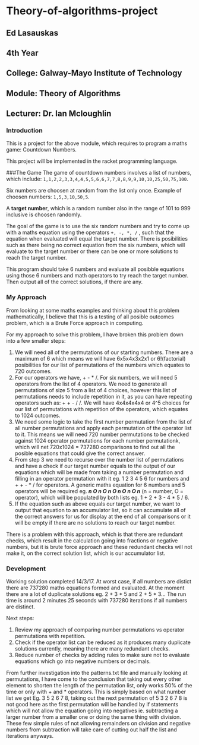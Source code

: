 # Theory-of-algorithms-project

## Ed Lasauskas
## 4th Year
## College: Galway-Mayo Institute of Technology
## Module: Theory of Algorithms
## Lecturer: Dr. Ian Mcloughlin

### Introduction
This is a project for the above module, which requires to program a maths game: Countdown Numbers.

This project will be implemented in the racket programming language.

###The Game
The game of countdown numbers involves a list of numbers, which include: `1,1,2,2,3,3,4,4,5,5,6,6,7,7,8,8,9,9,10,10,25,50,75,100`. 

Six numbers are choosen at random from the list only once. Example of choosen numbers: `1,5,3,10,50,5`.

A **target number**, which is a random number also in the range of 101 to 999 inclusive is choosen randomly.

The goal of the game is to use the six random numbers and try to come up with a maths equation using the operators `+, -, *, /` , such that the equation when evaluated will equal the target number. There is posibilities such as there being no correct equation from the six numbers, which will evaluate to the target number or there can be one or more solutions to reach the target number.

This program should take 6 numbers and evaluate all posibble equations using those 6 numbers and math operators to try reach the target number. Then output all of the correct solutions, if there are any.

### My Approach
From looking at some maths examples and thinking about this problem mathematically, I believe that this is a testing of all posible outcomes problem, which is a Brute Force approach in computing.

For my approach to solve this problem, I have broken this problem down into a few smaller steps:

1. We will need all of the permutations of our starting numbers. There are a maximum of 6 which means we will have 6x5x4x3x2x1 or 6!(factorial) posibilities for our list of permutations of the numbers which equates to 720 outcomes.
2. For our operators we have, + - * /. For six numbers, we will need 5 operators from the list of 4 operators. We need to generate all permutations of size 5 from a list of 4 choices, however this list of permutations needs to include repetition in it, as you can have repeating operators such as: + + - / /. We will have 4x4x4x4x4 or 4^5 choices for our list of permutations with repetition of the operators, which equates to 1024 outcomes.
3. We need some logic to take the first number permutation from the list of all number permutations and apply each permutation of the operator list to it. This means we will need 720 number permutations to be checked against 1024 operator permutations for each number permutationk, which will net 720x1024 = 737280 comparisons to find out all the posible equations that could give the correct answer.
4. From step 3 we need to recurse over the number list of permutations and have a check if our target number equals to the output of our equations which will be made from taking a number permutation and filling in an operator permutation with it eg. 1 2 3 4 5 6 for numbers and + + - * / for operators. A generic maths equation for 6 numbers and 5 operators will be required eg. ***n O n O n O n O n O n*** (n = number, O = operator), which will be populated by both lists eg. 1 + 2 + 3 - 4 * 5 / 6.
5. If the equation such as above equals our target number, we want to output that equation to an accumulator list, so it can accumulate all of the correct answers for us for display at the end of all comparisons or it will be empty if there are no solutions to reach our target number.

There is a problem with this approach, which is that there are redundant checks, which result in the calculation going into fractions or negative numbers, but it is brute force approach and these redundant checks will not make it, on the correct solution list, which is our accumulator list.

### Development
Working solution completed 14/3/17. At worst case, if all numbers are distict there are 737280 maths equations formed and evaluated.
At the moment there are a lot of duplicate solutions eg. 2 + 3 * 5 and 2 + 5 * 3...
The run time is around 2 minutes 25 seconds with 737280 iterations if all numbers are distinct.

Next steps:
1. Review my approach of comparing number permutations vs operator permutations with repetition.
2. Check if the operator list can be reduced as it produces many duplicate solutions currently, meaning there are many redundant checks.
3. Reduce number of checks by adding rules to make sure not to evaluate equations which go into negative numbers or decimals.

From further investigation into the patterns.txt file and manually looking at permutations, I have come to the conclusion that taking out every other element to shorten the length
of the permutation list, only works 50% of the time or only with + and * operators. This is simply based on what number list we get Eg. 3 5 2 6 7 8, taking out the next permutation of
5 3 2 6 7 8 is not good here as the first permutation will be handled by if statements which will not allow the equation going into negatives ie. subtracting a larger number from a
smaller one or doing the same thing with division. These few simple rules of not allowing remainders on division and negative numbers from subtraction will take care of cutting out half the list
and iterations anyways.